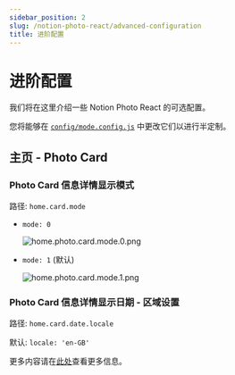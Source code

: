 ```yaml
---
sidebar_position: 2
slug: /notion-photo-react/advanced-configuration
title: 进阶配置
---
```


# 进阶配置

我们将在这里介绍一些 Notion Photo React 的可选配置。

您将能够在 [`config/mode.config.js`](https://github.com/okisdev/Notion-Photo-React/blob/main/config/mode.config.js) 中更改它们以进行半定制。

## 主页 - Photo Card

### Photo Card 信息详情显示模式

路径: `home.card.mode`

-   `mode: 0`

    ![home.photo.card.mode.0.png](/docs/notion-photo-react/advanced-configuration/home.photo.card.mode.0.png)

-   `mode: 1` (默认)

    ![home.photo.card.mode.1.png](/docs/notion-photo-react/advanced-configuration/home.photo.card.mode.1.png)

### Photo Card 信息详情显示日期 - 区域设置

路径: `home.card.date.locale`

默认: `locale: 'en-GB'`

更多内容请在[此处](https://developer.mozilla.org/en-US/docs/Web/JavaScript/Reference/Global_Objects/Date/toLocaleDateString)查看更多信息。

